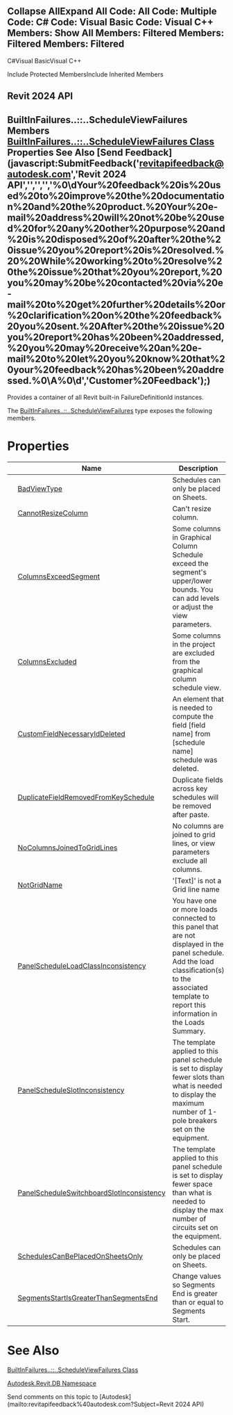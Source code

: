 ﻿

Collapse AllExpand All Code: All Code: Multiple Code: C# Code: Visual Basic Code: Visual C++  Members: Show All Members: Filtered Members: Filtered Members: Filtered   
---  
  
C#Visual BasicVisual C++

Include Protected MembersInclude Inherited Members

Revit 2024 API  
---  
BuiltInFailures..::..ScheduleViewFailures Members  
[BuiltInFailures..::..ScheduleViewFailures Class](13d33852-f996-21d4-3d9b-f37c90785120.md) Properties See Also [Send Feedback](javascript:SubmitFeedback\('revitapifeedback@autodesk.com','Revit 2024 API','','','','%0\\dYour%20feedback%20is%20used%20to%20improve%20the%20documentation%20and%20the%20product.%20Your%20e-mail%20address%20will%20not%20be%20used%20for%20any%20other%20purpose%20and%20is%20disposed%20of%20after%20the%20issue%20you%20report%20is%20resolved.%20%20While%20working%20to%20resolve%20the%20issue%20that%20you%20report,%20you%20may%20be%20contacted%20via%20e-mail%20to%20get%20further%20details%20or%20clarification%20on%20the%20feedback%20you%20sent.%20After%20the%20issue%20you%20report%20has%20been%20addressed,%20you%20may%20receive%20an%20e-mail%20to%20let%20you%20know%20that%20your%20feedback%20has%20been%20addressed.%0\\A%0\\d','Customer%20Feedback'\);)  
---  
  
Provides a container of all Revit built-in FailureDefinitionId instances.

The [BuiltInFailures..::..ScheduleViewFailures](13d33852-f996-21d4-3d9b-f37c90785120.md) type exposes the following members.

# Properties

|  | Name | Description |
| --- | --- | --- |
|  | [BadViewType](2d0e2178-8cda-e236-8d82-41cbee676112.md) | Schedules can only be placed on Sheets. |
|  | [CannotResizeColumn](35031c23-4bd0-820d-99b6-1cb511ce4267.md) | Can't resize column. |
|  | [ColumnsExceedSegment](68f3d01a-c7d8-9fa2-6b75-673061bfd09d.md) | Some columns in Graphical Column Schedule exceed the segment's upper/lower bounds. You can add levels or adjust the view parameters. |
|  | [ColumnsExcluded](d8418665-8d3d-4e4f-6223-70829b54fdba.md) | Some columns in the project are excluded from the graphical column schedule view. |
|  | [CustomFieldNecessaryIdDeleted](73cf6bb9-4b9e-7527-27c7-cc27cfdf68ca.md) | An element that is needed to compute the field [field name] from [schedule name] schedule was deleted. |
|  | [DuplicateFieldRemovedFromKeySchedule](72dada0e-854b-c0e4-20d0-eda8827f6b2d.md) | Duplicate fields across key schedules will be removed after paste. |
|  | [NoColumnsJoinedToGridLines](9a6edf67-aca6-33bc-67da-14becb68fb90.md) | No columns are joined to grid lines, or view parameters exclude all columns. |
|  | [NotGridName](a7838760-eed2-597f-a913-ff16a05e18b2.md) | '[Text]' is not a Grid line name |
|  | [PanelScheduleLoadClassInconsistency](5a16e592-7d9c-ce2c-e789-351cad27d829.md) | You have one or more loads connected to this panel that are not displayed in the panel schedule. Add the load classification(s) to the associated template to report this information in the Loads Summary. |
|  | [PanelScheduleSlotInconsistency](9a7e3ae2-c535-c71f-a7ea-c9f8efc19d97.md) | The template applied to this panel schedule is set to display fewer slots than what is needed to display the maximum number of 1-pole breakers set on the equipment. |
|  | [PanelScheduleSwitchboardSlotInconsistency](786d953b-7d20-08aa-231a-be23cf2b3532.md) | The template applied to this panel schedule is set to display fewer space than what is needed to display the max number of circuits set on the equipment. |
|  | [SchedulesCanBePlacedOnSheetsOnly](5890ac31-13e8-6cb9-5c1a-093adbf2734e.md) | Schedules can only be placed on Sheets. |
|  | [SegmentsStartIsGreaterThanSegmentsEnd](7de40863-bce2-07fa-3695-e286d629bf3a.md) | Change values so Segments End is greater than or equal to Segments Start. |
  
# See Also

[BuiltInFailures..::..ScheduleViewFailures Class](13d33852-f996-21d4-3d9b-f37c90785120.md)

[Autodesk.Revit.DB Namespace](87546ba7-461b-c646-cbb1-2cb8f5bff8b2.md)

Send comments on this topic to [Autodesk](mailto:revitapifeedback%40autodesk.com?Subject=Revit 2024 API)